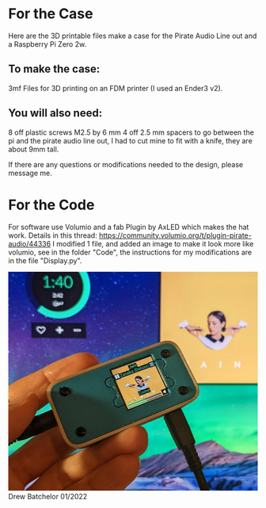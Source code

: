 # For the Case
Here are the 3D printable files make a case for the Pirate Audio Line out and a Raspberry Pi Zero 2w.

## To make the case:
3mf Files for 3D printing on an FDM printer (I used an Ender3 v2).

## You will also need: 
8 off plastic screws M2.5 by 6 mm 
4 off 2.5 mm spacers to go between the pi and the pirate audio line out, I had to cut mine to fit with a knife, they are about 9mm tall.

If there are any questions or modifications needed to the design, please message me.

# For the Code
For software use Volumio and a fab Plugin by AxLED which makes the hat work. Details in this thread: https://community.volumio.org/t/plugin-pirate-audio/44336
I modified 1 file, and added an image to make it look more like volumio, see in the folder "Code", the instructions for my modifications are in the file "Display.py".

![Pi case](https://github.com/DrewBatchelor/Pirate-Audio-Volumio-box/blob/master/VolumioPiZero.jpg)
Drew Batchelor
01/2022
